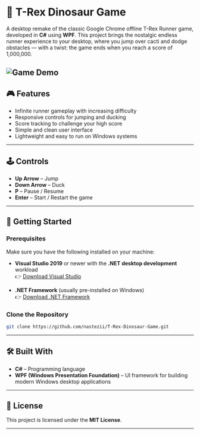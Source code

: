 # 🦖 T-Rex Dinosaur Game

A desktop remake of the classic Google Chrome offline T-Rex Runner game, developed in **C#** using **WPF**. This project brings the nostalgic endless runner experience to your desktop, where you jump over cacti and dodge obstacles — with a twist: the game ends when you reach a score of 1,000,000.

![Game Demo](game-demo.gif)
---

## 🎮 Features

- Infinite runner gameplay with increasing difficulty  
- Responsive controls for jumping and ducking  
- Score tracking to challenge your high score  
- Simple and clean user interface  
- Lightweight and easy to run on Windows systems  

---

## 🕹️ Controls

- **Up Arrow** – Jump  
- **Down Arrow** – Duck  
- **P** – Pause / Resume  
- **Enter** – Start / Restart the game  

---
## 🚀 Getting Started 

### Prerequisites

Make sure you have the following installed on your machine:

- **Visual Studio 2019** or newer with the **.NET desktop development** workload  
  👉 [Download Visual Studio](https://visualstudio.microsoft.com/downloads/)

- **.NET Framework** (usually pre-installed on Windows)  
  👉 [Download .NET Framework](https://dotnet.microsoft.com/en-us/download/dotnet-framework)

### Clone the Repository

```bash
git clone https://github.com/nastezii/T-Rex-Dinosaur-Game.git
```
---

## 🛠️ Built With

- **C#** – Programming language  
- **WPF (Windows Presentation Foundation)** – UI framework for building modern Windows desktop applications

---

## 📄 License

This project is licensed under the **MIT License**.

---

